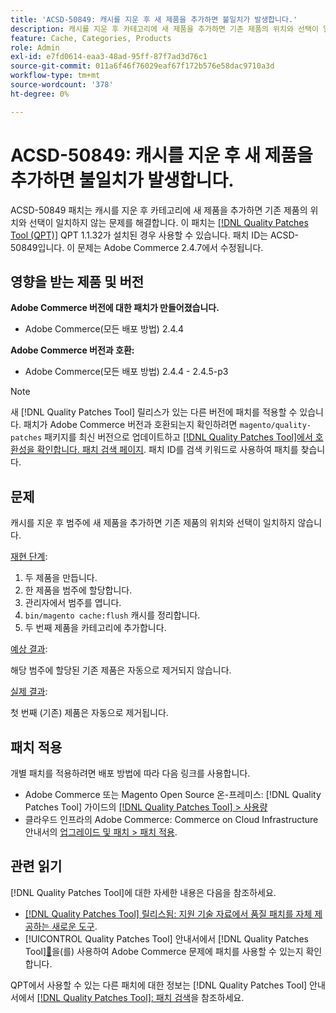 ```yaml
---
title: 'ACSD-50849: 캐시를 지운 후 새 제품을 추가하면 불일치가 발생합니다.'
description: 캐시를 지운 후 카테고리에 새 제품을 추가하면 기존 제품의 위치와 선택이 일치하지 않는 Adobe Commerce 문제를 해결하려면 ACSD-50849 패치를 적용합니다.
feature: Cache, Categories, Products
role: Admin
exl-id: e7fd0614-eaa3-48ad-95ff-87f7ad3d76c1
source-git-commit: 011a6f46f76029eaf67f172b576e58dac9710a3d
workflow-type: tm+mt
source-wordcount: '378'
ht-degree: 0%

---
```


# ACSD-50849: 캐시를 지운 후 새 제품을 추가하면 불일치가 발생합니다.

ACSD-50849 패치는 캐시를 지운 후 카테고리에 새 제품을 추가하면 기존 제품의 위치와 선택이 일치하지 않는 문제를 해결합니다. 이 패치는 [[!DNL Quality Patches Tool (QPT)]](https://experienceleague.adobe.com/ko/docs/commerce-operations/tools/quality-patches-tool/quality-patches-tool-to-self-serve-quality-patches) QPT 1.1.32가 설치된 경우 사용할 수 있습니다. 패치 ID는 ACSD-50849입니다. 이 문제는 Adobe Commerce 2.4.7에서 수정됩니다.

## 영향을 받는 제품 및 버전

**Adobe Commerce 버전에 대한 패치가 만들어졌습니다.**

* Adobe Commerce(모든 배포 방법) 2.4.4

**Adobe Commerce 버전과 호환:**

* Adobe Commerce(모든 배포 방법) 2.4.4 - 2.4.5-p3

>[!NOTE]
>
>새 [!DNL Quality Patches Tool] 릴리스가 있는 다른 버전에 패치를 적용할 수 있습니다. 패치가 Adobe Commerce 버전과 호환되는지 확인하려면 `magento/quality-patches` 패키지를 최신 버전으로 업데이트하고 [[!DNL Quality Patches Tool]에서 호환성을 확인합니다. 패치 검색 페이지](https://experienceleague.adobe.com/tools/commerce-quality-patches/index.html?lang=ko). 패치 ID를 검색 키워드로 사용하여 패치를 찾습니다.

## 문제

캐시를 지운 후 범주에 새 제품을 추가하면 기존 제품의 위치와 선택이 일치하지 않습니다.

<u>재현 단계</u>:

1. 두 제품을 만듭니다.
1. 한 제품을 범주에 할당합니다.
1. 관리자에서 범주를 엽니다.
1. `bin/magento cache:flush` 캐시를 정리합니다.
1. 두 번째 제품을 카테고리에 추가합니다.

<u>예상 결과</u>:

해당 범주에 할당된 기존 제품은 자동으로 제거되지 않습니다.

<u>실제 결과</u>:

첫 번째 (기존) 제품은 자동으로 제거됩니다.

## 패치 적용

개별 패치를 적용하려면 배포 방법에 따라 다음 링크를 사용합니다.

* Adobe Commerce 또는 Magento Open Source 온-프레미스: [!DNL Quality Patches Tool] 가이드의 [[!DNL Quality Patches Tool] > 사용량](/help/tools/quality-patches-tool/usage.md)
* 클라우드 인프라의 Adobe Commerce: Commerce on Cloud Infrastructure 안내서의 [업그레이드 및 패치 > 패치 적용](https://experienceleague.adobe.com/docs/commerce-cloud-service/user-guide/develop/upgrade/apply-patches.html?lang=ko).

## 관련 읽기

[!DNL Quality Patches Tool]에 대한 자세한 내용은 다음을 참조하세요.

* [[!DNL Quality Patches Tool] 릴리스됨: 지원 기술 자료에서 품질 패치를 자체 제공하는 새로운 도구](https://experienceleague.adobe.com/ko/docs/commerce-operations/tools/quality-patches-tool/quality-patches-tool-to-self-serve-quality-patches).
* [!UICONTROL Quality Patches Tool] 안내서에서  [!DNL Quality Patches Tool][&#128279;](/help/tools/quality-patches-tool/patches-available-in-qpt/check-patch-for-magento-issue-with-magento-quality-patches.md)을(를) 사용하여 Adobe Commerce 문제에 패치를 사용할 수 있는지 확인합니다.


QPT에서 사용할 수 있는 다른 패치에 대한 정보는 [!DNL Quality Patches Tool] 안내서에서 [[!DNL Quality Patches Tool]: 패치 검색](https://experienceleague.adobe.com/tools/commerce-quality-patches/index.html?lang=ko)을 참조하세요.
